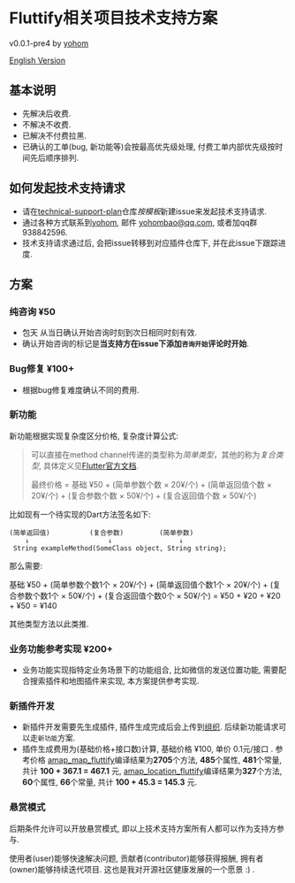 # Fluttify相关项目技术支持方案 

v0.0.1-pre4 by [yohom](https://github.com/yohom)

[English Version](https://github.com/fluttify-project/technical-support-plan/blob/master/README_en.md)

## 基本说明
- 先解决后收费.
- 不解决不收费.
- 已解决不付费拉黑.
- 已确认的工单(bug, 新功能等)会按最高优先级处理, 付费工单内部优先级按时间先后顺序排列.

## 如何发起技术支持请求
- 请在[technical-support-plan](https://github.com/fluttify-project/technical-support-plan/issues/new?assignees=yohom&labels=&template=------.md&title=)仓库*按模板*新建issue来发起技术支持请求.
- 通过各种方式联系到[yohom](https://github.com/yohom), 邮件 yohombao@qq.com, 或者加qq群 938842596.
- 技术支持请求通过后, 会把issue转移到对应插件仓库下, 并在此issue下跟踪进度.

## 方案
### 纯咨询 ¥50
- 包天 从当日确认开始咨询时刻到次日相同时刻有效.
- 确认开始咨询的标记是**当支持方在issue下添加`咨询开始`评论时开始**.

### Bug修复 ¥100+
- 根据bug修复难度确认不同的费用.

### 新功能
新功能根据实现复杂度区分价格, 复杂度计算公式:

> 可以直接在method channel传递的类型称为*简单类型*，其他的称为*复合类型*, 具体定义见[Flutter官方文档](https://flutter.dev/docs/development/platform-integration/platform-channels#codec).
> 
> 最终价格 = 基础 ¥50 + (简单参数个数 × 20¥/个) + (简单返回值个数 × 20¥/个) + (复合参数个数 × 50¥/个) + (复合返回值个数 × 50¥/个)
> 
比如现有一个待实现的Dart方法签名如下:

```
(简单返回值)          (复合参数)         (简单参数)
    ↓                    ↓                 ↓
 String exampleMethod(SomeClass object, String string);
```

那么需要:

基础 ¥50 + (简单参数个数1个 × 20¥/个) + (简单返回值个数1个 × 20¥/个) + (复合参数个数1个 × 50¥/个) + (复合返回值个数0个 × 50¥/个) = ¥50 + ¥20 + ¥20 + ¥50 = ¥140

其他类型方法以此类推.

### 业务功能参考实现 ¥200+
- 业务功能实现指特定业务场景下的功能组合, 比如微信的发送位置功能, 需要配合搜索插件和地图插件来实现, 本方案提供参考实现.

### 新插件开发
- 新插件开发需要先生成插件, 插件生成完成后会上传到[组织](https://github.com/fluttify-project). 后续新功能请求可以走`新功能`方案.
- 插件生成费用为(基础价格+接口数)计算, 基础价格 ¥100, 单价 0.1元/接口 . 参考价格 [amap_map_fluttify](https://github.com/fluttify-project/amap_map_fluttify)编译结果为**2705**个方法, **485**个属性, **481**个常量, 共计 **100 + 367.1 = 467.1** 元, [amap_location_fluttify](https://github.com/fluttify-project/amap_location_fluttify)编译结果为**327**个方法, **60**个属性, **66**个常量, 共计 **100 + 45.3 = 145.3** 元.

### 悬赏模式
后期条件允许可以开放悬赏模式, 即以上技术支持方案所有人都可以作为支持方参与.

使用者(user)能够快速解决问题, 贡献者(contributor)能够获得报酬, 拥有者(owner)能够持续迭代项目. 这也是我对开源社区健康发展的一个愿景 :) .